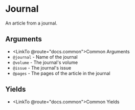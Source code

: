 # Journal

An article from a journal.

## Arguments

- <LinkTo @route="docs.common">Common Arguments</LinkTo>
- `@journal` - Name of the journal
- `@volume` - The journal's volume
- `@issue` - The journal's issue
- `@pages` - The pages of the article in the journal

## Yields

- <LinkTo @route="docs.common">Common Yields</LinkTo>
